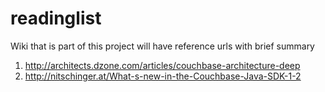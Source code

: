 readinglist
===========

Wiki that is part of this project will have reference urls  with brief summary

1. http://architects.dzone.com/articles/couchbase-architecture-deep
2. http://nitschinger.at/What-s-new-in-the-Couchbase-Java-SDK-1-2


